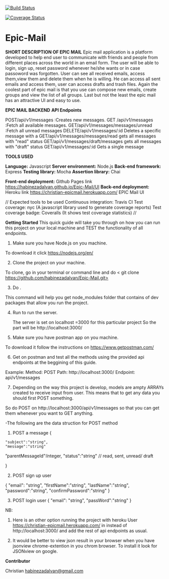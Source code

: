 [![Build Status](https://www.travis-ci.org/habinezadalvan/Epic-Mail.svg?branch=develop)](https://www.travis-ci.org/habinezadalvan/Epic-Mail)

[![Coverage Status](https://coveralls.io/repos/github/habinezadalvan/Epic-Mail/badge.svg?branch=ch-tests-work-%23164599870)](https://coveralls.io/github/habinezadalvan/Epic-Mail?branch=ch-tests-work-%23164599870)

# Epic-Mail
**SHORT DESCRIPTION OF EPIC MAIL**
Epic mail application is a platform developed to help end user to communicate with friends and people from different places across the world in an email form. 
The user will be able to login, sign up, reset password whenever he/she wants or in case passoword was forgotten. User can see all received emails, access them,view them and delete them when he is willing. He can access all sent emails and access them, user can access drafts and trash files. Again the coolest part of epic mail is that you use can compose new emails, create groups and view the list of all groups. 
Last but not the least the epic mail has an attractive UI and easy to use.

**EPIC MAIL BACKEND**
**API Endpoints**

POST/api/v1/messages	:Creates new messages.
GET	/api/v1/messages	:Fetch all available messages.
GET/api/v1/messages/messages/unread :Fetch all unread messages
DELETE/api/v1/messages/:id		Deletes a specific message with a
GET/api/v1/messages/messages/read		gets all messages with "read" status
GET/api/v1/messages/draft/messages	gets all messages with "draft" status
GET/api/v1/messages/:id	Gets a single message

**TOOLS USED**

**Language:** Javascript
**Server environment:** Node.js 
**Back-end framework:** Express
**Testing library:** Mocha
**Assertion library:** Chai 

**Front-end deployment:** Github Pages link https://habinezadalvan.github.io/Epic-Mail/UI
**Back-end deployment:** Heroku link https://christian-epicmail.herokuapp.com/
EPIC Mail UI

// Expected tools to be used 
Continuous integration: Travis CI
Test coverage: nyc (A javascript library used to generate coverage reports)
Test coverage badge: Coveralls (It shows test coverage statistics)
//

**Getting Started**
This quick guide will take you through on how you can run this project on your local machine and TEST the functionality of all endpoints.
1. Make sure you have Node.js on you machine.

To download it click https://nodejs.org/en/

2. Clone the project on your machine.

  To clone, go in your terminal or command line and do < git clone https://github.com/habinezadalvan/Epic-Mail.git>

3. Do <npm install>.
  
  This command will help you get node_modules folder that contains of dev packages that allow you run the project.
  
4. Run <npm start> to run the server.
  
    The server is set on localhost =3000 for this particular project
    So the part will be http://localhost:3000/
  
5. Make sure you have postman app on you machine.

  To download it follow the instructions on https://www.getpostman.com/
  
6. Get on postman and test all the methods using the provided api endpoints at the beggining of this guide.

  Example:
  Method: POST
  Path: http://localhost:3000/
  Endpoint: api/v1/messages
  
7. Depending on the way this project is develop, models are ampty ARRAYs created to receive input from user. This means that to get any data you should first POST something. 

  So do POST on http://localhost:3000/api/v1/messages so that you can get them whenever you want to GET anything.
  
  -The following are the data struction for POST method
  
  1. POST a message
    {
	
	"subject":"string",
	"message":"string"
  ”parentMessageId”:Integer,
	"status":"string"  // read, sent, unread/ draft
	
}
    
  2. POST sign up user
  
  {
	"email": "string",
	"firstName":"string",
	"lastName":"string",
	"password":"string",
  "confirmPassword":"string"
}

3. POST login user
 {
    "email": "string",
    "passWord":"string"
 }
  
NB: 
 1. Here is an other option running the project with heroku
    User https://christian-epicmail.herokuapp.com/  in instead of http://localhost:3000/ and add the rest of api endpoints as usual.
    
 2. It would be better to view json result in your browser when you have jsonview chrome-extention in you chrom browser.
    To install it look for JSONview on google.

**Contributor**

Christian habinezadalvan@gmail.com
